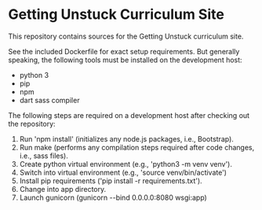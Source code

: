 # Getting Unstuck Curriculum Site

This repository contains sources for the Getting Unstuck curriculum site. 

See the included Dockerfile for exact setup requirements. But generally speaking, 
the following tools must be installed on the development host: 
* python 3
* pip
* npm 
* dart sass compiler 

The following steps are required on a development host after checking out the repository: 
1. Run 'npm install' (initializes any node.js packages, i.e., Bootstrap).
1. Run make (performs any compilation steps required after code changes, i.e., sass files).
1. Create python virtual environment (e.g., 'python3 -m venv venv'). 
1. Switch into virtual environment (e.g., 'source venv/bin/activate')
1. Install pip requirements ('pip install -r requirements.txt').
1. Change into app directory. 
1. Launch gunicorn (gunicorn --bind 0.0.0.0:8080 wsgi:app)

